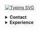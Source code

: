 [![Typing SVG](https://readme-typing-svg.demolab.com?font=JetBrains+Mono&size=18&duration=3000&pause=300&color=FFFFFF&multiline=true&repeat=true&random=false&width=435&height=108&lines=-%3E+curl+abdlmutii.repl.co;404+Still+working+on+it)](https://abdlmutii.repl.co)

<details>

  <summary><strong>Contact</strong></summary>
  
  - 📬 [abdlmutii@outlook.com](mailto:abdlmutii@outlook.com)

  - 🐧 [@abdlmutii](https://twitter.com/@abdlmutii)
</details>

<details>

  <summary><strong>Experience</strong></summary>
  
#### Coding:
<p align="center">
  <img src="https://img.shields.io/badge/-JavaScript-05122A?style=flat&logo=javascript">

  <img src="https://img.shields.io/badge/-Node.js-05122A?style=flat&logo=node.js">

  <img src="https://img.shields.io/badge/-Typescript-05122A?style=flat&logo=typescript">
    <img src="https://img.shields.io/badge/-MongoDB%20(Mongoose)-05122A?style=flat&logo=mongodb">
  <img src="https://img.shields.io/badge/-Tailwind.css-05122A?style=flat&logo=tailwind-css">

  <img src="https://img.shields.io/badge/-Go-05122A?style=flat&logo=go">

  <img src="https://img.shields.io/badge/-HTML-05122A?style=flat&logo=html5">
      <img src="https://img.shields.io/badge/-React-05122A?style=flat&logo=react">
      <img src="https://img.shields.io/badge/-Next-05122A?style=flat&logo=next.js">
  </p>
  
 #### IDE's & Text Editors: 
 <p align="center">
  <img src="https://img.shields.io/badge/-Replit-05122A?style=flat&logo=replit">

  <img src="https://img.shields.io/badge/-Neovim-05122A?style=flat&logo=neovim">
  
</p>

  </details>
